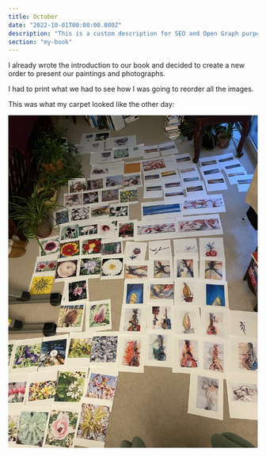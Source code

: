 ```yaml
---
title: October
date: "2022-10-01T00:00:00.000Z"
description: "This is a custom description for SEO and Open Graph purposes, rather than the default generated excerpt. Simply add a description field to the frontmatter."
section: "my-book"
---
```


I already wrote the introduction to our book and decided to create a new order to present our paintings and photographs.

I had to print what we had to see how I was going to reorder all the images.

This was what my carpet looked like the other day:

![PostImg](../images/oct22.jpg)

